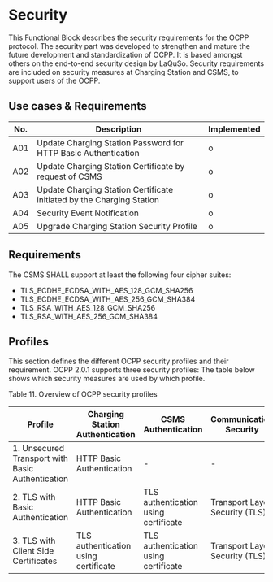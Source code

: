 # Security

This Functional Block describes the security requirements for the OCPP protocol. The security part was developed to strengthen
and mature the future development and standardization of OCPP. It is based amongst others on the end-to-end security design by
LaQuSo. Security requirements are included on security measures at Charging Station and CSMS, to support users of the
OCPP.

## Use cases & Requirements

| No. | Description | Implemented |
|---  |---          |---          |
| A01 | Update Charging Station Password for HTTP Basic Authentication | o |
| A02 | Update Charging Station Certificate by request of CSMS | o |
| A03 | Update Charging Station Certificate initiated by the Charging Station | o |
| A04 | Security Event Notification | o |
| A05 | Upgrade Charging Station Security Profile | o |

## Requirements

The CSMS SHALL support at least the following four cipher suites:

- TLS_ECDHE_ECDSA_WITH_AES_128_GCM_SHA256
- TLS_ECDHE_ECDSA_WITH_AES_256_GCM_SHA384
- TLS_RSA_WITH_AES_128_GCM_SHA256
- TLS_RSA_WITH_AES_256_GCM_SHA384

## Profiles

This section defines the different OCPP security profiles and their requirement. OCPP 2.0.1 supports three security profiles:
The table below shows which security measures are used by which profile.

Table 11. Overview of OCPP security profiles

| Profile | Charging Station Authentication | CSMS  Authentication | Communication Security |
| ---     | ---                             | ---                  | ---                    |
| 1. Unsecured Transport with Basic Authentication | HTTP Basic Authentication | - | - |
| 2. TLS with Basic Authentication | HTTP Basic Authentication | TLS authentication using certificate | Transport Layer Security (TLS) |
| 3. TLS with Client Side Certificates | TLS authentication using certificate | TLS authentication using certificate | Transport Layer Security (TLS) |
